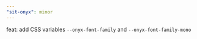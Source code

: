 ```yaml
---
"sit-onyx": minor
---
```


feat: add CSS variables `--onyx-font-family` and `--onyx-font-family-mono`
